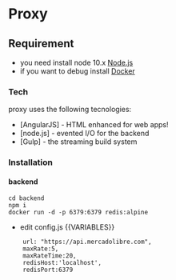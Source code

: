# Proxy


## Requirement

 - you need install node 10.x [Node.js](https://nodejs.org/) 
 - if you want to debug install [Docker](https://docs.docker.com/install/)


### Tech

proxy uses the following tecnologies:

* [AngularJS] - HTML enhanced for web apps!
* [node.js] - evented I/O for the backend
* [Gulp] - the streaming build system




### Installation
#### backend
```
cd backend
npm i 
docker run -d -p 6379:6379 redis:alpine
```
- edit config.js  {{VARIABLES}}
```
    url: "https://api.mercadolibre.com",
    maxRate:5,
    maxRateTime:20,
    redisHost:'localhost',
    redisPort:6379
```

